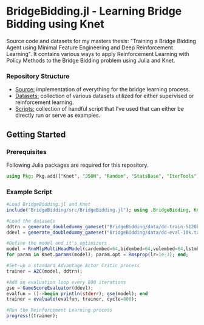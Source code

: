 # BridgeBidding.jl - Learning Bridge Bidding using Knet

Source code and datasets for my masters thesis: "Training a Bridge Bidding Agent using Minimal Feature Engineering and Deep Reinforcement Learning". It contains various ways to apply Reinforcement Learning with Policy Methods to the Bridge Bidding problem using Julia and Knet.

### Repository Structure
* [Source:](src) implementation of everything for the bridge learning process.
* [Datasets:](data) collection of various datasets utilized for either supervised or reinforcement learning.
* [Scripts:](srcript) collection of handful script that I've used that can either be directly run or serve as examples.

## Getting Started

### Prerequisites

Following Julia packages are required for this repository.
```julia
using Pkg; Pkg.add(["Knet", "JSON", "Random", "StatsBase", "IterTools"])
```

### Example Script

```julia
#Load BridgeBidding.jl and Knet
include("BridgeBidding/src/BridgeBidding.jl"); using .BridgeBidding, Knet;

#Load the datasets
ddtrn = generate_doubledummy_gameset("BridgeBidding/data/dd-train-5120k.txt", batchsize=64)[1];
ddevl = generate_doubledummy_gameset("BridgeBidding/data/dd-eval-10k.txt", batchsize=64)[1];

#Define the model and it's optimizers
model = RnnMlpMultiHeadModel(cardembed=64,bidembed=64,vulembed=64,lstmhidden=1024,mlphidden=[1024]);
for param in Knet.params(model); param.opt = Rmsprop(lr=1e-3); end;

#Set-up a standard Advantage Actor Critic process
trainer = A2C(model, ddtrn);

#Add an evaluation loop every 800 iterations
gse = GameScoreEvaluator(ddevl);
evalfun = ()->begin println(stderr); gse(model); end
trainer = evaluate(evalfun, trainer, cycle=800);

#Run the Reinforcement Learning process
progress!(trainer);
```